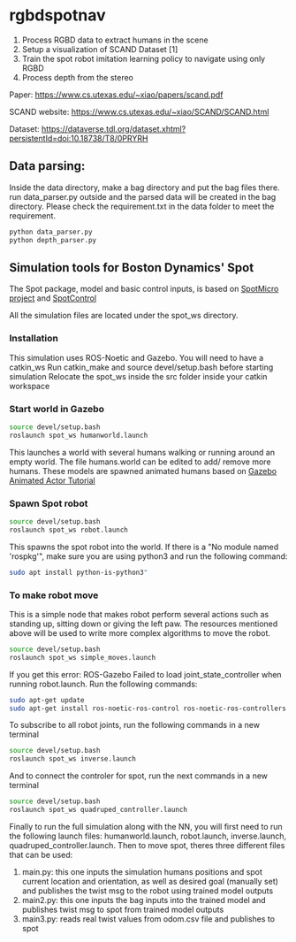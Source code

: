 # rgbdspotnav

1. Process RGBD data to extract humans in the scene 
2. Setup a visualization of SCAND Dataset [1]
3. Train the spot robot imitation learning policy to navigate using only RGBD 
4. Process depth from the stereo

Paper:
https://www.cs.utexas.edu/~xiao/papers/scand.pdf

SCAND website:
https://www.cs.utexas.edu/~xiao/SCAND/SCAND.html

Dataset:
https://dataverse.tdl.org/dataset.xhtml?persistentId=doi:10.18738/T8/0PRYRH

## Data parsing:
Inside the data directory, make a bag directory and put the bag files there. run data_parser.py outside and the parsed data will be created in the bag directory.
Please check the requirement.txt in the data folder to meet the requirement.  
```bash
python data_parser.py
python depth_parser.py
```

## Simulation tools for Boston Dynamics' Spot

The Spot package, model and basic control inputs, is based on [SpotMicro project](https://github.com/OpenQuadruped/spot_mini_mini) and [SpotControl](https://github.com/SoftServeSAG/spot_simulation/tree/spot_control)

All the simulation files are located under the spot_ws directory.

### Installation
This simulation uses ROS-Noetic and Gazebo. You will need to have a catkin_ws
Run catkin_make and source devel/setup.bash before starting simulation
Relocate the spot_ws inside the src folder inside your catkin workspace

### Start world in Gazebo
```bash
source devel/setup.bash
roslaunch spot_ws humanworld.launch
```
This launches a world with several humans walking or running around an empty world. The file humans.world can be edited to add/ remove more humans. These models are spawned animated humans based on [Gazebo Animated Actor Tutorial](https://classic.gazebosim.org/tutorials?tut=actor&cat=build_robot)

### Spawn Spot robot
```bash
source devel/setup.bash
roslaunch spot_ws robot.launch
```
This spawns the spot robot into the world. If there is a "No module named 'rospkg'", make sure you are using python3 and run the following command: 
```bash
sudo apt install python-is-python3"
```

### To make robot move
This is a simple node that makes robot perform several actions such as standing up, sitting down or giving the left paw. The resources mentioned above will be used to write more complex algorithms to move the robot.
```bash
source devel/setup.bash
roslaunch spot_ws simple_moves.launch
```
 If you get this error: ROS-Gazebo Failed to load joint_state_controller when running robot.launch. Run the following commands:
```bash
sudo apt-get update
sudo apt-get install ros-noetic-ros-control ros-noetic-ros-controllers
```
To subscribe to all robot joints, run the following commands in a new terminal
```bash
source devel/setup.bash
roslaunch spot_ws inverse.launch
```
And to connect the controler for spot, run the next commands in a new terminal
```bash
source devel/setup.bash
roslaunch spot_ws quadruped_controller.launch
```

Finally to run the full simulation along with the NN, you will first need to run the following launch files: humanworld.launch, robot.launch, inverse.launch, quadruped_controller.launch. Then to move spot, theres three different files that can be used:
1. main.py: this one inputs the simulation humans positions and spot current location and orientation, as well as desired goal (manually set) and publishes the twist msg to the robot using trained model outputs
2. main2.py: this one inputs the bag inputs into the trained model and publishes twist msg to spot from trained model outputs
3. main3.py: reads real twist values from odom.csv file and publishes to spot

